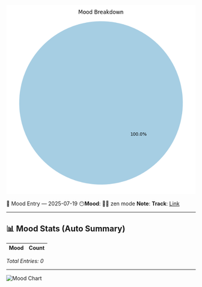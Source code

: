 
![Mood Chart](assets/mood-chart.png)


🧠 Mood Entry — 2025-07-19
😶**Mood**: 🧘‍♂️ zen mode
**Note**: 
**Track**: [Link](https://music.apple.com/us/album/die-with-a-smile/1580118092?i=1580118094)

---

## 📊 Mood Stats (Auto Summary)

| Mood               | Count |
|--------------------|-------|

_Total Entries: 0_

---

![Mood Chart](mood-chart.png)

